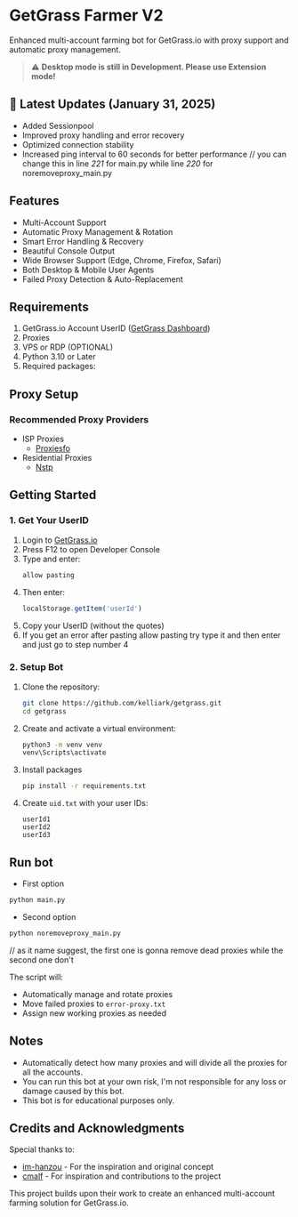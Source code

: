 # GetGrass Farmer V2

Enhanced multi-account farming bot for GetGrass.io with proxy support and automatic proxy management.

> ⚠️ **Desktop mode is still in Development. Please use Extension mode!**

## 🚀 Latest Updates (January 31, 2025)

- Added Sessionpool
- Improved proxy handling and error recovery
- Optimized connection stability
- Increased ping interval to 60 seconds for better performance // you can change this in line *221* for main.py while line *220* for noremoveproxy_main.py

## Features
* Multi-Account Support
* Automatic Proxy Management & Rotation
* Smart Error Handling & Recovery
* Beautiful Console Output
* Wide Browser Support (Edge, Chrome, Firefox, Safari)
* Both Desktop & Mobile User Agents
* Failed Proxy Detection & Auto-Replacement

## Requirements
1. GetGrass.io Account UserID ([GetGrass Dashboard](https://app.getgrass.io))
2. Proxies
3. VPS or RDP (OPTIONAL)
4. Python 3.10 or Later
5. Required packages:

## Proxy Setup
### Recommended Proxy Providers
- ISP Proxies
  * [Proxiesfo](https://app.proxies.fo/ref/208a608a-0dbf-13c3-7651-7f5303fc5cb2)
- Residential Proxies
  * [Nstp](https://app.nstproxy.com/register?i=42Um5k)

## Getting Started

### 1. Get Your UserID
1. Login to [GetGrass.io](https://app.getgrass.io)
2. Press F12 to open Developer Console
3. Type and enter:
   ```js
   allow pasting
   ```
4. Then enter:
   ```js
   localStorage.getItem('userId')
   ```
5. Copy your UserID (without the quotes)
6. If you get an error after pasting allow pasting try type it and then enter and just go to step number 4

### 2. Setup Bot
1. Clone the repository:
   ```bash
   git clone https://github.com/kelliark/getgrass.git
   cd getgrass
   ```
2. Create and activate a virtual environment:

   ```bash
   python3 -m venv venv
   venv\Scripts\activate
   ```
   

3. Install packages
   ```bash
   pip install -r requirements.txt
   ```


4. Create `uid.txt` with your user IDs:
   ```
   userId1
   userId2
   userId3
   ```

## Run bot

- First option
```bash
python main.py
```

- Second option
```bash
python noremoveproxy_main.py
```

// as it name suggest, the first one is gonna remove dead proxies while the second one don't

The script will:
- Automatically manage and rotate proxies
- Move failed proxies to `error-proxy.txt`
- Assign new working proxies as needed

## Notes
- Automatically detect how many proxies and will divide all the proxies for all the accounts.
- You can run this bot at your own risk, I'm not responsible for any loss or damage caused by this bot.
- This bot is for educational purposes only.

## Credits and Acknowledgments
Special thanks to:
- [im-hanzou](https://github.com/im-hanzou) - For the inspiration and original concept
- [cmalf](https://github.com/cmalf) - For inspiration and contributions to the project

This project builds upon their work to create an enhanced multi-account farming solution for GetGrass.io.
